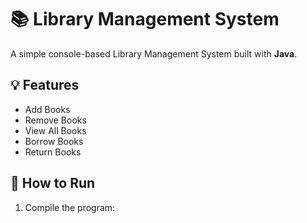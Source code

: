 # 📚 Library Management System

A simple console-based Library Management System built with **Java**.

## 💡 Features
- Add Books
- Remove Books
- View All Books
- Borrow Books
- Return Books

## 🚀 How to Run
1. Compile the program:
